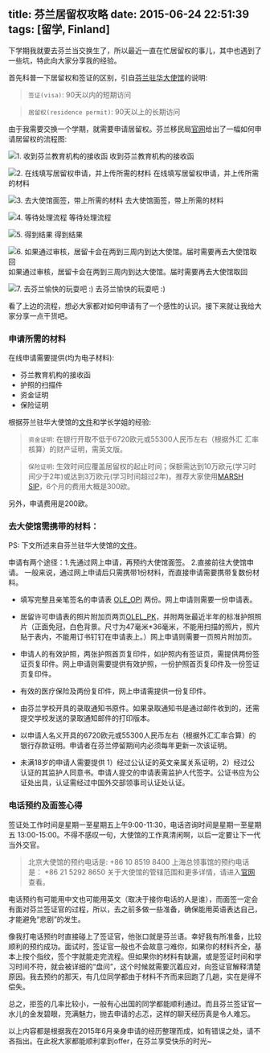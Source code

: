 title: 芬兰居留权攻略
date: 2015-06-24 22:51:39
tags: [留学, Finland]
---
下学期我就要去芬兰当交换生了，所以最近一直在忙居留权的事儿，其中也遇到了一些坑，特此向大家分享我的经验。

首先科普一下居留权和签证的区别，引自[芬兰驻华大使馆](http://www.finland.cn/public/default.aspx?nodeid=35198&contentlan=20&culture=zh-CN)的说明:

> `签证(visa)`: 90天以内的短期访问

> `居留权(residence permit)`: 90天以上的长期访问
<!-- more -->

由于我需要交换一个学期，就需要申请居留权。芬兰移民局[官网](http://www.migri.fi/studying_in_finland)给出了一幅如何申请居留权的流程图:

![1. 收到芬兰教育机构的接收函](http://7xkdra.com1.z0.glb.clouddn.com/image/blog/finnish_visa_1.png)
收到芬兰教育机构的接收函

![2. 在线填写居留权申请，并上传所需的材料](http://7xkdra.com1.z0.glb.clouddn.com/image/blog/finnish_visa_2.png)
在线填写居留权申请，并上传所需的材料

![3. 去大使馆面签，带上所需的材料](http://7xkdra.com1.z0.glb.clouddn.com/image/blog/finnish_visa_3.png)
去大使馆面签，带上所需的材料

![4. 等待处理流程](http://7xkdra.com1.z0.glb.clouddn.com/image/blog/finnish_visa_4.png)
等待处理流程

![5. 得到结果](http://7xkdra.com1.z0.glb.clouddn.com/image/blog/finnish_visa_5.png)
得到结果

![6. 如果通过审核，居留卡会在两到三周内到达大使馆。届时需要再去大使馆取回](http://7xkdra.com1.z0.glb.clouddn.com/image/blog/finnish_visa_6.png)
如果通过审核，居留卡会在两到三周内到达大使馆。届时需要再去大使馆取回

![7. 去芬兰愉快的玩耍吧 :)](http://7xkdra.com1.z0.glb.clouddn.com/image/blog/finnish_visa_7.png)
去芬兰愉快的玩耍吧 :)

看了上边的流程，想必大家都对如何申请有了一个感性的认识。接下来就让我给大家分享一点干货吧。

### 申请所需的材料

在线申请需要提供(均为电子材料):
- 芬兰教育机构的接收函
- 护照的扫描件
- 资金证明
- 保险证明

根据芬兰驻华大使馆的[文件](http://www.finland.cn/public/download.aspx?ID=129064&GUID={7FB83686-CFB9-47DB-8622-AF05F00B05EF})和学长学姐的经验:
> `资金证明`: 在银行开取不低于6720欧元或55300人民币左右（根据外汇
汇率核算）的财产证明，需英文版。

> `保险证明`: 生效时间应覆盖居留权的起止时间；保额需达到10万欧元(学习时间少于2年)或达到3万欧元(学习时间超过2年)。推荐大家使用[MARSH SIP](http://www.studyinfinland.fi/healthinsurance)，6个月的费用大概是300欧。

另外，申请费用是200欧。

### 去大使馆需携带的材料：

PS: 下文所述来自芬兰驻华大使馆的[文件](http://www.finland.cn/public/download.aspx?ID=129064&GUID={7FB83686-CFB9-47DB-8622-AF05F00B05EF})。

申请有两个途径：1.先通过网上申请，再预约大使馆面签。 2.直接前往大使馆申请。
一般来说，通过网上申请后只需携带1份材料，而直接申请需要携带复数份材料。

- 填写完整且亲笔签名的申请表 [OLE_OPI](http://www.migri.fi/services/application_forms/residence_permit_application_forms#ole_opi_en) 两份。网上申请则需要一份申请表。

- 居留许可申请表的照片附加页两页[OLEL_PK](http://www.migri.fi/download/16681_olel_pk_en.pdf?63f16edc3676d288)，并附两张最近半年的标准护照照片（正面免冠，白色背景。尺寸为47毫米*36毫米，不能用扫描的照片，照片贴于表内，不能用订书钉钉在申请表上。）网上申请则需要一页照片附加页。

- 申请人的有效护照，两张护照首页复印件，如护照内有签证页，需提供两份签证页复印件。网上申请则需要提供有效护照，一份护照首页复印件及一份签证页复印件。

- 有效的医疗保险及两份复印件，网上申请需提供一份复印件。

-  由芬兰学校开具的录取通知书原件。如果录取通知书是通过邮件收到的，还需提交学校发送的录取通知邮件的打印版本。

- 以申请人名义开具的6720欧元或55300人民币左右（根据外汇汇率合算）的银行存款证明。申请者在芬兰停留期间内必须每年更新一次该证明。

- 未满18岁的申请人需要提供 1）经过公认证的英文亲属关系证明，2）经过公认证的其监护人同意书。申请人提交的申请表需监护人代签字。公证书应为公证处出具，认证需经过中国外交部领事司认证处认证。

### 电话预约及面签心得

签证处工作时间是星期一至星期五上午9:00-11:30，电话咨询时间是星期一至星期五 13:00-15:00。不得不感叹一句，大使馆的工作真清闲啊，以后一定要让下一代当外交官。

> 北京大使馆的预约电话是: +86 10 8519 8400
> 上海总领事馆的预约电话是： +86  21 5292 8650
> 关于大使馆的管辖范围和更多详情，请进入[官网](http://www.finland.cn/public/default.aspx?nodeid=35200&contentlan=20&culture=zh-CN)查看。

电话预约有可能用中文也可能用英文（取决于接你电话的人是谁），而面签一定会有面对芬兰签证官的过程，所以，去之前多做一些准备，确保能用英语表达自己，才能避免“悲剧”的发生。

像我打电话预约时直接碰上了签证官，他张口就是芬兰语。幸好我有所准备，比较顺利的预约成功。面试时，签证官一般也不会故意刁难你，如果你的材料齐全，基本上按个指纹，签个字就能走完流程。但如果你的材料有缺漏，或是签证时间和学习时间不符，就会被详细的“盘问”，这个时候就需要沉着应对，向签证官解释清楚原因。我去预约的那天，有几位同学都由于材料不齐而来回跑了几趟，实在是得不偿失。

总之，拒签的几率比较小，一般有心出国的同学都能顺利通过。而且芬兰签证官一水儿的金发碧眼，充满魅力，抛去申请的忐忑，这样的聊天经历真是令人难忘。

以上内容都是根据我在2015年6月亲身申请的经历整理而成，如有错误之处，请不吝指出。在此祝大家都能顺利拿到offer，在芬兰享受快乐的时光~


